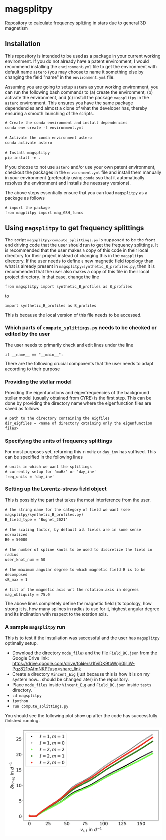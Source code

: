 # magsplitpy
Repository to calculate frequency splitting in stars due to general 3D magnetism

## Installation
This repository is intended to be used as a package in your current working environment. If you do not already have a patent environment, I would recommend installing the `environment.yml` file to get the environment with default name `astero` (you may choose to name it something else by changing the field "name" in the `environment.yml` file.

Assuming you are going to setup `astero` as your working environment, you can run the following bash commands to (a) create the environment, (b) activate the environment, and (c) install the package `magsplitpy` in the `astero` environment. This ensures you have the same package dependencies and almost a clone of what the developer has, thereby ensuring a smooth launching of the scripts.
```
# Create the conda environment and install dependencies
conda env create -f environment.yml

# Activate the conda environment astero
conda activate astero

# Install magsplitpy
pip install -e .
```
If you choose to not use `astero` and/or use your own patent environment, checkout the packages in the `environment.yml` file and install them manually in your environment (preferably using `conda` sso that it automatically resolves the environment and installs the neessary versions).

The above steps essentially ensure that you can load `magsplitpy` as a package as follows
```
# import the package
from magplitpy import mag_GSH_funcs
```

## Using `magsplitpy` to get frequency splittings
The script `magsplitpy/compute_splittings.py` is supposed to be the front-end driving code that the user should run to get the frequency splittings. It is recommended that the user makes a copy of this code in their local directory for their project instead of changing this in the `magsplitpy` directory. If the user needs to define a new magnetic field topology than what is already present in `magsplitpy/synthetic_B_profiles.py`, then it is recommended that the user also makes a copy of this file in their local project directory. In that case, change the line
```
from magsplitpy import synthetic_B_profiles as B_profiles
```
to
```
import synthetic_B_profiles as B_profiles
```
This is because the local version of this file needs to be accessed.

### Which parts of `compute_splittings.py` needs to be checked or edited by the user
The user needs to primarily check and edit lines under the line
```
if __name__ == "__main__":
```
There are the following crucial components that the user needs to adapt according to their purpose 

### Providing the stellar model
Providing the eigenfunctions and eigenfrequencies of the background stellar model (usually obtained from GYRE) is the first step. This can be done by providing the directory name where the eigenfunction files are saved as follows
```
# path to the directory containing the eigfiles
dir_eigfiles = <name of directory cotaining only the eigenfunction files>
```
### Specifying the units of frequency splittings
For most purposes yet, returning this in `muHz` or `day_inv` has suffised. This can be specified in the following lines
```
# units in which we want the splittings
# currently setup for 'muHz' or 'day_inv'
freq_units = 'day_inv'
```
### Setting up the Lorentz-stress field object
This is possibly the part that takes the most interference from the user. 
```
# the string name for the category of field we want (see magsplitpy/synthetic_B_profiles.py)
B_field_type = 'Bugnet_2021'

# the scaling factor, by default all fields are in some sense normalized
B0 = 50000

# the number of spline knots to be used to discretize the field in radius
user_knot_num = 50

# the maximum angular degree to which magnetic field B is to be decomposed
sB_max = 1

# tilt of the magnetic axis wrt the rotation axis in degrees
mag_obliquity = 75.0
```
The above lines completely define the magnetic field (its topology, how strong it is, how many splines in radius to use for it, highest angular degree and its inclination with respect to the rotation axis. 
### A sample `magsplitpy` run 
This is to test if the installation was successful and the user has `magsplitpy` optimally setup. 
* Download the directory `mode_files` and the file `Field_BC.json` from the Google Drive link: https://drive.google.com/drive/folders/1fviDK9tbWnjr0IjlIW-Pqz821bAfmNKP?usp=share_link
* Create a directory `Vincent_Eig` (just because this is how it is on my system now... should be changed later) in the repository.
* Place `mode_files` inside `Vincent_Eig` and `Field_BC.json` inside `tests` directory.
* `cd magsplitpy`
* `ipython`
* `run compute_splittings.py`

You should see the following plot show up after the code has successfully finished running.

![Alt text](Figures/expected_splitting_plot.png)


